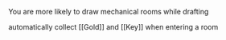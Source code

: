 You are more likely to draw mechanical rooms while drafting

automatically collect [[Gold]] and [[Key]] when entering a room